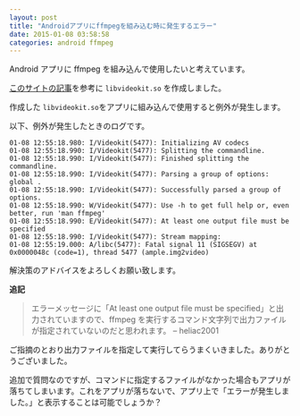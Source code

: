 ```yaml
---
layout: post
title: "Androidアプリにffmpegを組み込む時に発生するエラー"
date: 2015-01-08 03:58:58
categories: android ffmpeg
---
```

<p>Android アプリに ffmpeg を組み込んで使用したいと考えています。</p>

<p><a href="http://qiita.com/hayabon/items/3a0817b4443bd0e4c5af" rel="nofollow">このサイトの記事</a>を参考に <code>libvideokit.so</code> を作成しました。</p>

<p>作成した <code>libvideokit.so</code>をアプリに組み込んで使用すると例外が発生します。</p>

<p>以下、例外が発生したときのログです。</p>

<pre class="lang-none prettyprint-override"><code>01-08 12:55:18.980: I/Videokit(5477): Initializing AV codecs
01-08 12:55:18.990: I/Videokit(5477): Splitting the commandline.
01-08 12:55:18.990: I/Videokit(5477): Finished splitting the commandline.
01-08 12:55:18.990: I/Videokit(5477): Parsing a group of options: global .
01-08 12:55:18.990: I/Videokit(5477): Successfully parsed a group of options.
01-08 12:55:18.990: W/Videokit(5477): Use -h to get full help or, even better, run 'man ffmpeg'
01-08 12:55:18.990: E/Videokit(5477): At least one output file must be specified
01-08 12:55:18.990: I/Videokit(5477): Stream mapping:
01-08 12:55:19.000: A/libc(5477): Fatal signal 11 (SIGSEGV) at 0x0000048c (code=1), thread 5477 (ample.img2video)
</code></pre>

<p>解決策のアドバイスをよろしくお願い致します。</p>

<p><strong>追記</strong></p>

<blockquote>
  <p>エラーメッセージに「At least one output file must be specified」と出力されていますので、ffmpeg を実行するコマンド文字列で出力ファイルが指定されていないのだと思われます。 –  heliac2001</p>
</blockquote>

<p>ご指摘のとおり出力ファイルを指定して実行してらうまくいきました。ありがとうございました。 </p>

<p>追加で質問なのですが、コマンドに指定するファイルがなかった場合もアプリが落ちてしまいます。これをアプリが落ちないで、アプリ上で「エラーが発生しました。」と表示す‌​ることは可能でしょうか？</p>
